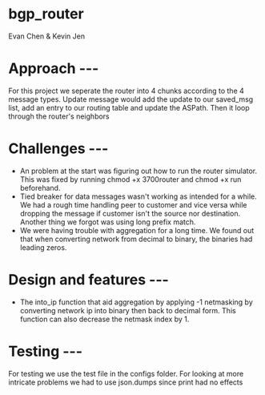 # bgp_router
Evan Chen & Kevin Jen
# Approach --- 
For this project we seperate the router into 4 chunks according to the 4 message types. Update message would add the update to our saved_msg list, add an entry to our routing table and update the ASPath. Then it loop through the router's neighbors 
# Challenges --- 
- An problem at the start was figuring out how to run the router simulator. This was fixed by running chmod +x 3700router and chmod +x run beforehand.
- Tied breaker for data messages wasn't working as intended for a while. We had a rough time handling peer to customer and vice versa while dropping the message if customer isn't the source nor destination. Another thing we forgot was using long prefix match.
- We were having trouble with aggregation for a long time. We found out that when converting network from decimal to binary, the binaries had leading zeros.
# Design and features --- 
- The into_ip function that aid aggregation by applying -1 netmasking by converting network ip into binary then back to decimal form. This function can also decrease the netmask index by 1. 
# Testing --- 
For testing we use the test file in the configs folder. For looking at more intricate problems we had to use json.dumps since print had no effects
